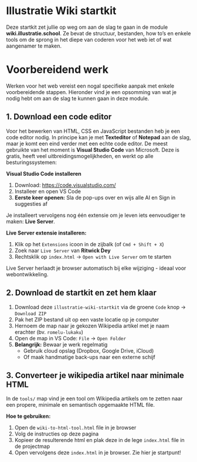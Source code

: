 # Illustratie Wiki startkit

Deze startkit zet jullie op weg om aan de slag te gaan in de module **wiki.illustratie.school**. Ze bevat de structuur, bestanden, how to’s en enkele tools om de sprong in het diepe van coderen voor het web iet of wat aangenamer te maken.

# Voorbereidend werk

Werken voor het web vereist een nogal specifieke aanpak met enkele voorbereidende stappen. Hieronder vind je een opsomming van wat je nodig hebt om aan de slag te kunnen gaan in deze module.

## 1. Download een code editor

Voor het bewerken van HTML, CSS en JavaScript bestanden heb je een code editor nodig. In principe kan je met **Texteditor** of **Notepad** aan de slag, maar je komt een eind verder met een echte code editor. De meest gebruikte van het moment is **Visual Studio Code** van Microsoft. Deze is gratis, heeft veel uitbreidingsmogelijkheden, en werkt op alle besturingssystemen:

**Visual Studio Code installeren**

1. Download: https://code.visualstudio.com/
2. Installeer en open VS Code
3. **Eerste keer openen:** Sla de pop-ups over en wijs alle AI en Sign in suggesties af

Je installeert vervolgens nog één extensie om je leven iets eenvoudiger te maken: **Live Server**.

**Live Server extensie installeren:**

1. Klik op het `Extensions` icoon in de zijbalk (of `Cmd + Shift + X`)
2. Zoek naar `Live Server` van **Ritwick Dey**
3. Rechtsklik op `index.html` → `Open with Live Server` om te starten

Live Server herlaadt je browser automatisch bij elke wijziging - ideaal voor webontwikkeling.

## 2. Download de startkit en zet hem klaar

1. Download deze `illustratie-wiki-startkit` via de groene `Code` knop → `Download ZIP`
2. Pak het ZIP bestand uit op een vaste locatie op je computer
3. Hernoem de map naar je gekozen Wikipedia artikel met je naam erachter (bv. `romelu-lukaku`)
4. Open de map in VS Code: `File` → `Open Folder`
5. **Belangrijk:** Bewaar je werk regelmatig
   - Gebruik cloud opslag (Dropbox, Google Drive, iCloud)
   - Of maak handmatige back-ups naar een externe schijf

## 3. Converteer je wikipedia artikel naar minimale HTML

In de `tools/` map vind je een tool om Wikipedia artikels om te zetten naar een propere, minimale en semantisch opgemaakte HTML file.

**Hoe te gebruiken:**

1. Open de `wiki-to-html-tool.html` file in je browser
2. Volg de instructies op deze pagina
3. Kopieer de resulterende html en plak deze in de lege `index.html` file in de projectmap
4. Open vervolgens deze `index.html` in je browser. Zie hier je startpunt!
